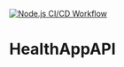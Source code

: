 [![Node.js CI/CD Workflow](https://github.com/tuonghuynh11/HealthAppAPI/actions/workflows/node.js.yml/badge.svg)](https://github.com/tuonghuynh11/HealthAppAPI/actions/workflows/node.js.yml)
 # HealthAppAPI
